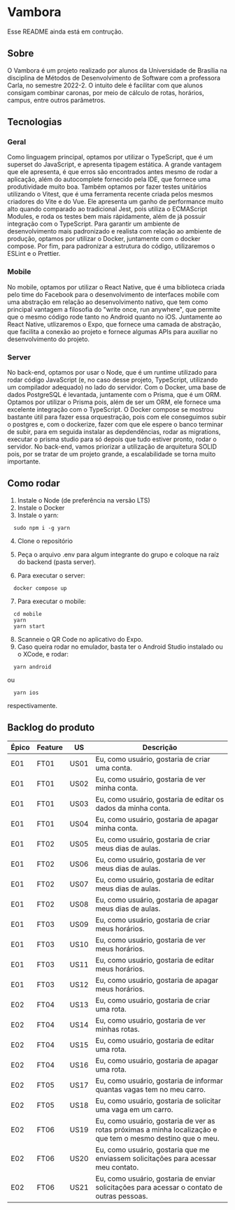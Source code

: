 # Vambora

Esse README ainda está em contrução.

## Sobre

O Vambora é um projeto realizado por alunos da Universidade de Brasília na disciplina de Métodos de Desenvolvimento de Software com a professora Carla, no semestre 2022-2. O intuito dele é facilitar com que alunos consigam combinar caronas, por meio de cálculo de rotas, horários, campus, entre outros parâmetros.

## Tecnologias

### Geral

Como linguagem principal, optamos por utilizar o TypeScript, que é um superset do JavaScript, e apresenta tipagem estática. A grande vantagem que ele apresenta, é que erros são encontrados antes mesmo de rodar a aplicação, além do autocomplete fornecido pela IDE, que fornece uma produtividade muito boa. Também optamos por fazer testes unitários utilizando o Vitest, que é uma ferramenta recente criada pelos mesmos criadores do Vite e do Vue. Ele apresenta um ganho de performance muito alto quando comparado ao tradicional Jest, pois utiliza o ECMAScript Modules, e roda os testes bem mais rápidamente, além de já possuir integração com o TypeScript. Para garantir um ambiente de desenvolvimento mais padronizado e realista com relação ao ambiente de produção, optamos por utilizar o Docker, juntamente com o docker compose. Por fim, para padronizar a estrutura do código, utilizaremos o ESLint e o Prettier.

### Mobile

No mobile, optamos por utilizar o React Native, que é uma biblioteca criada pelo time do Facebook para o desenvolvimento de interfaces mobile com uma abstração em relação ao desenvolvimento nativo, que tem como principal vantagem a filosofia do "write once, run anywhere", que permite que o mesmo código rode tanto no Android quanto no iOS. Juntamente ao React Native, utlizaremos o Expo, que fornece uma camada de abstração, que facilita a conexão ao projeto e fornece algumas APIs para auxiliar no desenvolvimento do projeto.

### Server

No back-end, optamos por usar o Node, que é um runtime utilizado para rodar código JavaScript (e, no caso desse projeto, TypeScript, utilizando um compilador adequado) no lado do servidor. Com o Docker, uma base de dados PostgreSQL é levantada, juntamente com o Prisma, que é um ORM. Optamos por utilizar o Prisma pois, além de ser um ORM, ele fornece uma excelente integração com o TypeScript. O Docker compose se mostrou bastante útil para fazer essa orquestração, pois com ele conseguimos subir o postgres e, com o dockerize, fazer com que ele espere o banco terminar de subir, para em seguida instalar as depdendências, rodar as migrations, executar o prisma studio para só depois que tudo estiver pronto, rodar o servidor. No back-end, vamos priorizar a utilização de arquitetura SOLID pois, por se tratar de um projeto grande, a escalabilidade se torna muito importante.

## Como rodar

1. Instale o Node (de preferência na versão LTS)
2. Instale o Docker
3. Instale o yarn: 
```
  sudo npm i -g yarn
```
4. Clone o repositório

5. Peça o arquivo .env para algum integrante do grupo e coloque na raíz do backend (pasta server).

6. Para executar o server:
```
  docker compose up
```
7. Para executar o mobile:
```
  cd mobile
  yarn
  yarn start
```
8. Scanneie o QR Code no aplicativo do Expo.
9. Caso queira rodar no emulador, basta ter o Android Studio instalado ou o XCode, e rodar: 
```
  yarn android
```
ou
```
  yarn ios
```
respectivamente.

## Backlog do produto

|Épico|Feature|US|Descrição|
|--|--|--|--|
|E01|FT01|US01|Eu, como usuário, gostaria de criar uma conta.|
|E01|FT01|US02|Eu, como usuário, gostaria de ver minha conta.|
|E01|FT01|US03|Eu, como usuário, gostaria de editar os dados da minha conta.|
|E01|FT01|US04|Eu, como usuário, gostaria de apagar minha conta.|
|E01|FT02|US05|Eu, como usuário, gostaria de criar meus dias de aulas.|
|E01|FT02|US06|Eu, como usuário, gostaria de ver meus dias de aulas.|
|E01|FT02|US07|Eu, como usuário, gostaria de editar meus dias de aulas.|
|E01|FT02|US08|Eu, como usuário, gostaria de apagar meus dias de aulas.|
|E01|FT03|US09|Eu, como usuário, gostaria de criar meus horários.|
|E01|FT03|US10|Eu, como usuário, gostaria de ver meus horários.|
|E01|FT03|US11|Eu, como usuário, gostaria de editar meus horários.|
|E01|FT03|US12|Eu, como usuário, gostaria de apagar meus horários.|
|E02|FT04|US13|Eu, como usuário, gostaria de criar uma rota.|
|E02|FT04|US14|Eu, como usuário, gostaria de ver minhas rotas.|
|E02|FT04|US15|Eu, como usuário, gostaria de editar uma rota.|
|E02|FT04|US16|Eu, como usuário, gostaria de apagar uma rota.|
|E02|FT05|US17|Eu, como usuário, gostaria de informar quantas vagas tem no meu carro.|
|E02|FT05|US18|Eu, como usuário, gostaria de solicitar uma vaga em um carro.|
|E02|FT06|US19|Eu, como usuário, gostaria de ver as rotas próximas a minha localização e que tem o mesmo destino que o meu.|
|E02|FT06|US20|Eu, como usuário, gostaria que me enviassem solicitações para acessar meu contato.|
|E02|FT06|US21|Eu, como usuário, gostaria de enviar solicitações para acessar o contato de outras pessoas.|
